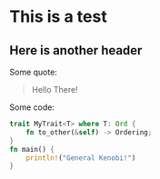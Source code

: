 # This is a test

## Here is another header

Some quote:

> Hello
> There!

Some code:

```rust
trait MyTrait<T> where T: Ord {
    fn to_other(&self) -> Ordering;
}
fn main() {
    println!("General Kenobi!")
}
```
